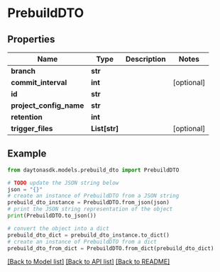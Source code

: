 # PrebuildDTO


## Properties

Name | Type | Description | Notes
------------ | ------------- | ------------- | -------------
**branch** | **str** |  | 
**commit_interval** | **int** |  | [optional] 
**id** | **str** |  | 
**project_config_name** | **str** |  | 
**retention** | **int** |  | 
**trigger_files** | **List[str]** |  | [optional] 

## Example

```python
from daytonasdk.models.prebuild_dto import PrebuildDTO

# TODO update the JSON string below
json = "{}"
# create an instance of PrebuildDTO from a JSON string
prebuild_dto_instance = PrebuildDTO.from_json(json)
# print the JSON string representation of the object
print(PrebuildDTO.to_json())

# convert the object into a dict
prebuild_dto_dict = prebuild_dto_instance.to_dict()
# create an instance of PrebuildDTO from a dict
prebuild_dto_from_dict = PrebuildDTO.from_dict(prebuild_dto_dict)
```
[[Back to Model list]](../README.md#documentation-for-models) [[Back to API list]](../README.md#documentation-for-api-endpoints) [[Back to README]](../README.md)


